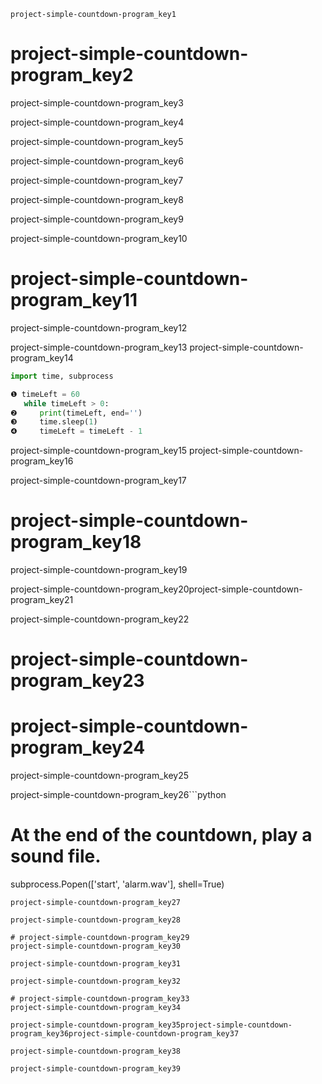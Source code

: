 ```ngMeta
project-simple-countdown-program_key1
```
# project-simple-countdown-program_key2
project-simple-countdown-program_key3

project-simple-countdown-program_key4

project-simple-countdown-program_key5

project-simple-countdown-program_key6

project-simple-countdown-program_key7

project-simple-countdown-program_key8

project-simple-countdown-program_key9

project-simple-countdown-program_key10

# project-simple-countdown-program_key11
project-simple-countdown-program_key12


project-simple-countdown-program_key13 project-simple-countdown-program_key14
```python
import time, subprocess

❶ timeLeft = 60
   while timeLeft > 0:
❷     print(timeLeft, end='')
❸     time.sleep(1)
❹     timeLeft = timeLeft - 1
```
 project-simple-countdown-program_key15
project-simple-countdown-program_key16

project-simple-countdown-program_key17

# project-simple-countdown-program_key18
project-simple-countdown-program_key19

project-simple-countdown-program_key20project-simple-countdown-program_key21

project-simple-countdown-program_key22


# project-simple-countdown-program_key23
# project-simple-countdown-program_key24
project-simple-countdown-program_key25

project-simple-countdown-program_key26```python
# At the end of the countdown, play a sound file.
subprocess.Popen(['start', 'alarm.wav'], shell=True)
```
project-simple-countdown-program_key27

project-simple-countdown-program_key28

# project-simple-countdown-program_key29
project-simple-countdown-program_key30

project-simple-countdown-program_key31

project-simple-countdown-program_key32

# project-simple-countdown-program_key33
project-simple-countdown-program_key34

project-simple-countdown-program_key35project-simple-countdown-program_key36project-simple-countdown-program_key37

project-simple-countdown-program_key38

project-simple-countdown-program_key39